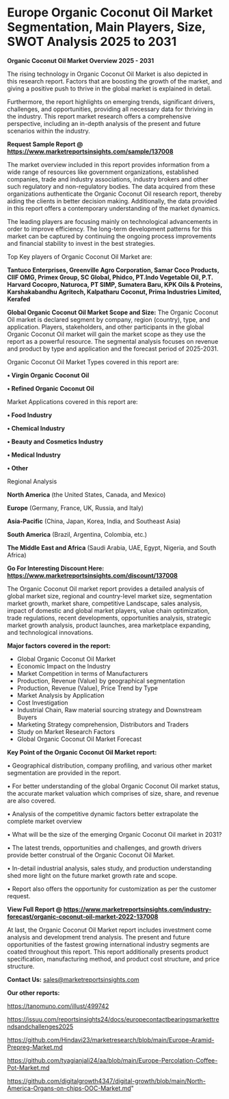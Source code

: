 # Europe Organic Coconut Oil Market Segmentation, Main Players, Size, SWOT Analysis 2025 to 2031

<Strong> Organic Coconut Oil Market Overview 2025 - 2031</strong>

The rising technology in Organic Coconut Oil Market is also depicted in this research report. Factors that are boosting the growth of the market, and giving a positive push to thrive in the global market is explained in detail.

Furthermore, the report highlights on emerging trends, significant drivers, challenges, and opportunities, providing all necessary data for thriving in the industry. This report market research offers a comprehensive perspective, including an in-depth analysis of the present and future scenarios within the industry.

<strong>Request Sample Report @ <a href=https://www.marketreportsinsights.com/sample/137008>https://www.marketreportsinsights.com/sample/137008</a></strong>

The market overview included in this report provides information from a wide range of resources like government organizations, established companies, trade and industry associations, industry brokers and other such regulatory and non-regulatory bodies. The data acquired from these organizations authenticate the Organic Coconut Oil research report, thereby aiding the clients in better decision making. Additionally, the data provided in this report offers a contemporary understanding of the market dynamics.

The leading players are focusing mainly on technological advancements in order to improve efficiency. The long-term development patterns for this market can be captured by continuing the ongoing process improvements and financial stability to invest in the best strategies.

Top Key players of Organic Coconut Oil Market are:

<strong>Tantuco Enterprises, Greenville Agro Corporation, Samar Coco Products, CIIF OMG, Primex Group, SC Global, Phidco, PT.Indo Vegetable Oil, P.T. Harvard Cocopro, Naturoca, PT SIMP, Sumatera Baru, KPK Oils & Proteins, Karshakabandhu Agritech, Kalpatharu Coconut, Prima Industries Limited, Kerafed</strong>

<strong><b>Global Organic Coconut Oil Market Scope and Size:</b></strong>
The Organic Coconut Oil market is declared segment by company, region (country), type, and application. Players, stakeholders, and other participants in the global Organic Coconut Oil market will gain the market scope as they use the report as a powerful resource. The segmental analysis focuses on revenue and product by type and application and the forecast period of 2025-2031.

Organic Coconut Oil Market Types covered in this report are:

<strong>• Virgin Organic Coconut Oil

• Refined Organic Coconut Oil</strong>

Market Applications covered in this report are:

<strong>• Food Industry

• Chemical Industry

• Beauty and Cosmetics Industry

• Medical Industry

• Other</strong> 

Regional Analysis

<strong>North America</strong> (the United States, Canada, and Mexico)

<strong>Europe</strong> (Germany, France, UK, Russia, and Italy)

<strong>Asia-Pacific</strong> (China, Japan, Korea, India, and Southeast Asia)

<strong>South America</strong> (Brazil, Argentina, Colombia, etc.)

<strong>The Middle East and Africa</strong> (Saudi Arabia, UAE, Egypt, Nigeria, and South Africa)

<strong>Go For Interesting Discount Here: <a href=https://www.marketreportsinsights.com/discount/137008>https://www.marketreportsinsights.com/discount/137008</a></strong>

The Organic Coconut Oil market report provides a detailed analysis of global market size, regional and country-level market size, segmentation market growth, market share, competitive Landscape, sales analysis, impact of domestic and global market players, value chain optimization, trade regulations, recent developments, opportunities analysis, strategic market growth analysis, product launches, area marketplace expanding, and technological innovations.

<strong><b>Major factors covered in the report:</b></strong>
<ul>
  <li>Global Organic Coconut Oil Market </li>
  <li>Economic Impact on the Industry</li>
  <li>Market Competition in terms of Manufacturers</li>
  <li>Production, Revenue (Value) by geographical segmentation</li>
  <li>Production, Revenue (Value), Price Trend by Type</li>
  <li>Market Analysis by Application</li>
  <li>Cost Investigation</li>
  <li>Industrial Chain, Raw material sourcing strategy and Downstream Buyers</li>
  <li>Marketing Strategy comprehension, Distributors and Traders</li>
  <li>Study on Market Research Factors</li>
  <li>Global Organic Coconut Oil Market Forecast</li>
</ul>

<strong><b>Key Point of the Organic Coconut Oil Market report:</b></strong>

• Geographical distribution, company profiling, and various other market segmentation are provided in the report.

• For better understanding of the global Organic Coconut Oil market status, the accurate market valuation which comprises of size, share, and revenue are also covered.

• Analysis of the competitive dynamic factors better extrapolate the complete market overview

• What will be the size of the emerging Organic Coconut Oil market in 2031?

• The latest trends, opportunities and challenges, and growth drivers provide better construal of the Organic Coconut Oil Market.

• In-detail industrial analysis, sales study, and production understanding shed more light on the future market growth rate and scope.

• Report also offers the opportunity for customization as per the customer request.

<strong><b>View Full Report @ <a href=https://www.marketreportsinsights.com/industry-forecast/organic-coconut-oil-market-2022-137008>https://www.marketreportsinsights.com/industry-forecast/organic-coconut-oil-market-2022-137008</a></b></strong>


At last, the Organic Coconut Oil Market report includes investment come analysis and development trend analysis. The present and future opportunities of the fastest growing international industry segments are coated throughout this report. This report additionally presents product specification, manufacturing method, and product cost structure, and price structure.

<strong>Contact Us:</strong>
sales@marketreportsinsights.com

<strong>Our other reports:</strong>

<a href=https://tanomuno.com/illust/499742>https://tanomuno.com/illust/499742</a>

<a href=https://issuu.com/reportsinsights24/docs/europecontactbearingsmarkettrendsandchallenges2025>https://issuu.com/reportsinsights24/docs/europecontactbearingsmarkettrendsandchallenges2025</a>

<a href=https://github.com/Hindavi23/marketresearch/blob/main/Europe-Aramid-Prepreg-Market.md>https://github.com/Hindavi23/marketresearch/blob/main/Europe-Aramid-Prepreg-Market.md</a>

<a href=https://github.com/tyagianjali24/aa/blob/main/Europe-Percolation-Coffee-Pot-Market.md>https://github.com/tyagianjali24/aa/blob/main/Europe-Percolation-Coffee-Pot-Market.md</a>

<a href=https://github.com/digitalgrowth4347/digital-growth/blob/main/North-America-Organs-on-chips-OOC-Market.md>https://github.com/digitalgrowth4347/digital-growth/blob/main/North-America-Organs-on-chips-OOC-Market.md</a>"
